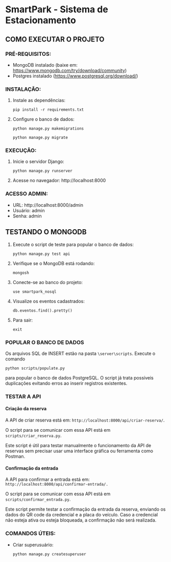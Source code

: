 # SmartPark - Sistema de Estacionamento

## COMO EXECUTAR O PROJETO 

### PRÉ-REQUISITOS:
- MongoDB instalado (baixe em: https://www.mongodb.com/try/download/community)
- Postgres instalado (https://www.postgresql.org/download/)

### INSTALAÇÃO:
1. Instale as dependências:

   `pip install -r requirements.txt`

2. Configure o banco de dados:

   `python manage.py makemigrations`

   `python manage.py migrate`

### EXECUÇÃO:
1. Inicie o servidor Django:

   `python manage.py runserver`

2. Acesse no navegador:
   http://localhost:8000

### ACESSO ADMIN:
- URL: http://localhost:8000/admin
- Usuário: admin
- Senha: admin

## TESTANDO O MONGODB 

1. Execute o script de teste para popular o banco de dados:

   `python manage.py test api`

1. Verifique se o MongoDB está rodando:

   `mongosh`

2. Conecte-se ao banco do projeto:

   `use smartpark_nosql`

3. Visualize os eventos cadastrados:

   `db.eventos.find().pretty()`

4. Para sair:

   `exit`

### POPULAR O BANCO DE DADOS

Os arquivos SQL de INSERT estão na pasta `\server\scripts`. Execute o comando 

`python scripts/populate.py` 

para popular o banco de dados PostgreSQL. O script já trata possíveis duplicações evitando erros ao inserir registros existentes.

### TESTAR A API

#### Criação da reserva

A API de criar reserva está em: `http://localhost:8000/api/criar-reserva/`.

O script para se comunicar com essa API está em `scripts/criar_reserva.py`.

Este script é útil para testar manualmente o funcionamento da API de reservas sem precisar usar uma interface gráfica ou ferramenta como Postman.

#### Confirmação da entrada

A API para confirmar a entrada está em: `http://localhost:8000/api/confirmar-entrada/.`

O script para se comunicar com essa API está em `scripts/confirmar_entrada.py`.

Este script permite testar a confirmação da entrada da reserva, enviando os dados do QR code da credencial e a placa do veículo. Caso a credencial não esteja ativa ou esteja bloqueada, a confirmação não será realizada.

### COMANDOS ÚTEIS:
- Criar superusuário:

  `python manage.py createsuperuser`
  



